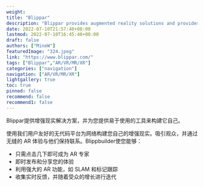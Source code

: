 ```yaml
---
weight: 
title: "Blippar"
description: "Blippar provides augmented reality solutions and provides you with easy to use tools to build it yourself."
date: 2022-07-10T21:57:40+08:00
lastmod: 2022-07-10T16:45:40+08:00
draft: false
authors: ["MineW"]
featuredImage: "324.jpeg"
link: "https://www.blippar.com/"
tags: ["Blippar","AR/VR/MR/XR"]
categories: ["navigation"]
navigation: ["AR/VR/MR/XR"]
lightgallery: true
toc: true
pinned: false
recommend: false
recommend1: false
---
```


Blippar提供增强现实解决方案，并为您提供易于使用的工具来构建它自己。 

使用我们用户友好的无代码平台为网络构建您自己的增强现实。吸引观众，并通过无缝的 AR 体验与他们保持联系。Blippbuilder使您能够：

- 只需点击几下即可成为 AR 专家
- 即时发布和分享您的体验
- 利用强大的 AR 功能，如 SLAM 和标记跟踪
- 收集实时反馈，并随着受众的增长进行迭代